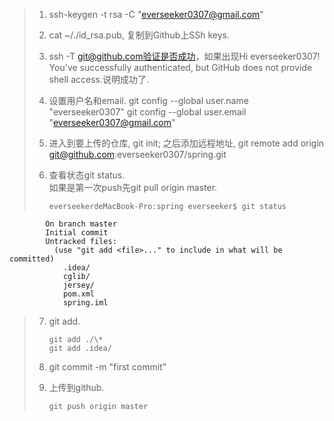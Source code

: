 >  1. 	ssh-keygen -t rsa -C "everseeker0307@gmail.com"
>  
>  2. 	cat ~/./id_rsa.pub, 复制到Github上SSh keys.
>  
>  3. 	ssh -T git@github.com验证是否成功，如果出现Hi everseeker0307! You've successfully authenticated, but GitHub does not provide shell access.说明成功了.
>  
>  4. 	设置用户名和email.
>  			git config --global user.name "everseeker0307"
>  			git config --global user.email "everseeker0307@gmail.com"
>  		
>  5.	进入到要上传的仓库, git init; 之后添加远程地址, git remote add origin git@github.com:everseeker0307/spring.git
>  
>  6.	查看状态git status.  
>  		如果是第一次push先git pull origin master.
>  
>  			everseekerdeMacBook-Pro:spring everseeker$ git status  
			On branch master
			Initial commit
			Untracked files:
			  (use "git add <file>..." to include in what will be committed)
				.idea/
				cglib/
				jersey/
				pom.xml
				spring.iml
>	
>	7.	git add.
>	
>			git add ./\*
>			git add .idea/
>			
>	8.	git commit -m "first commit"
>	
>	9.	上传到github.
>	
>			git push origin master